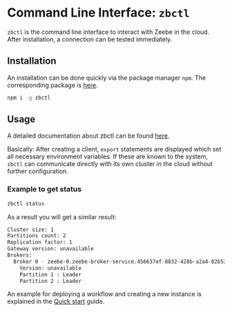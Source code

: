 # Command Line Interface: `zbctl`

`zbctl` is the command line interface to interact with Zeebe in the cloud. After installation, a connection can be tested immediately.

## Installation

An installation can be done quickly via the package manager `npm`. The corresponding package is [here](https://www.npmjs.com/package/zbctl).

```bash
npm i -g zbctl
```

## Usage

A detailed documentation about zbctl can be found [here](https://github.com/jwulf/zbctl#readme).

Basically: After creating a client, `export` statements are displayed which set all necessary environment variables. If these are known to the system, `zbctl` can communicate directly with its own cluster in the cloud without further configuration.

### Example to get status

```bash
zbctl status
```

As a result you will get a similar result:

```bash
Cluster size: 1
Partitions count: 2
Replication factor: 1
Gateway version: unavailable
Brokers:
  Broker 0 - zeebe-0.zeebe-broker-service.456637ef-8832-428b-a2a4-82b531b25635-zeebe.svc.cluster.local:26501
    Version: unavailable
    Partition 1 : Leader
    Partition 2 : Leader
```

An example for deploying a workflow and creating a new instance is explained in the [Quick start](./gettingstarted_quick-start.md) guide.
